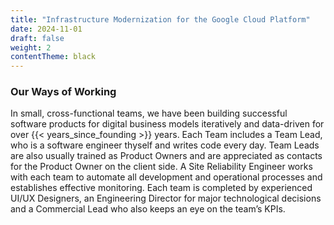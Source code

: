 ```yaml
---
title: "Infrastructure Modernization for the Google Cloud Platform"
date: 2024-11-01
draft: false
weight: 2
contentTheme: black
---
```

### Our Ways of Working

In small, cross-functional teams, we have been building successful software products for digital business models iteratively and data-driven for over {{< years_since_founding >}} years. Each Team includes a Team Lead, who is a software engineer thyself and writes code every day. Team Leads are also usually trained as Product Owners and are appreciated as contacts for the Product Owner on the client side. A Site Reliability Engineer works with each team to automate all development and operational processes and establishes effective monitoring. Each team is completed by experienced UI/UX Designers, an Engineering Director for major technological decisions and a Commercial Lead who also keeps an eye on the team’s KPIs.
